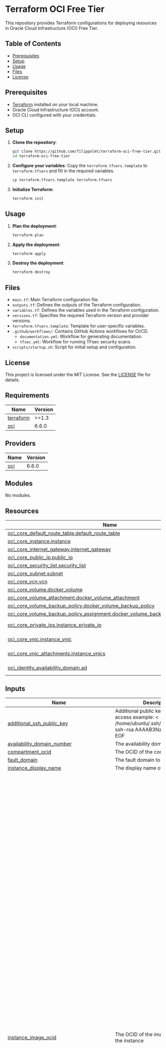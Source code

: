 # Terraform OCI Free Tier

This repository provides Terraform configurations for deploying resources in Oracle Cloud Infrastructure (OCI) Free Tier.

## Table of Contents

- [Prerequisites](#prerequisites)
- [Setup](#setup)
- [Usage](#usage)
- [Files](#files)
- [License](#license)

## Prerequisites

- [Terraform](https://www.terraform.io/downloads.html) installed on your local machine.
- Oracle Cloud Infrastructure (OCI) account.
- OCI CLI configured with your credentials.

## Setup

1. **Clone the repository**:
    ```bash
    git clone https://github.com/filippolmt/terraform-oci-free-tier.git
    cd terraform-oci-free-tier
    ```

2. **Configure your variables**:
    Copy the `terraform.tfvars.template` to `terraform.tfvars` and fill in the required variables.
    ```bash
    cp terraform.tfvars.template terraform.tfvars
    ```

3. **Initialize Terraform**:
    ```bash
    terraform init
    ```

## Usage

1. **Plan the deployment**:
    ```bash
    terraform plan
    ```

2. **Apply the deployment**:
    ```bash
    terraform apply
    ```

3. **Destroy the deployment**:
    ```bash
    terraform destroy
    ```

## Files

- `main.tf`: Main Terraform configuration file.
- `outputs.tf`: Defines the outputs of the Terraform configuration.
- `variables.tf`: Defines the variables used in the Terraform configuration.
- `versions.tf`: Specifies the required Terraform version and provider versions.
- `terraform.tfvars.template`: Template for user-specific variables.
- `.github/workflows/`: Contains GitHub Actions workflows for CI/CD.
    - `documentation.yml`: Workflow for generating documentation.
    - `tfsec.yml`: Workflow for running TFsec security scans.
- `scripts/startup.sh`: Script for initial setup and configuration.

## License

This project is licensed under the MIT License. See the [LICENSE](./LICENSE) file for details.

<!-- BEGIN_TF_DOCS -->
## Requirements

| Name | Version |
|------|---------|
| <a name="requirement_terraform"></a> [terraform](#requirement\_terraform) | >=1.3 |
| <a name="requirement_oci"></a> [oci](#requirement\_oci) | 6.6.0 |

## Providers

| Name | Version |
|------|---------|
| <a name="provider_oci"></a> [oci](#provider\_oci) | 6.6.0 |

## Modules

No modules.

## Resources

| Name | Type |
|------|------|
| [oci_core_default_route_table.default_route_table](https://registry.terraform.io/providers/oracle/oci/6.6.0/docs/resources/core_default_route_table) | resource |
| [oci_core_instance.instance](https://registry.terraform.io/providers/oracle/oci/6.6.0/docs/resources/core_instance) | resource |
| [oci_core_internet_gateway.internet_gateway](https://registry.terraform.io/providers/oracle/oci/6.6.0/docs/resources/core_internet_gateway) | resource |
| [oci_core_public_ip.public_ip](https://registry.terraform.io/providers/oracle/oci/6.6.0/docs/resources/core_public_ip) | resource |
| [oci_core_security_list.security_list](https://registry.terraform.io/providers/oracle/oci/6.6.0/docs/resources/core_security_list) | resource |
| [oci_core_subnet.subnet](https://registry.terraform.io/providers/oracle/oci/6.6.0/docs/resources/core_subnet) | resource |
| [oci_core_vcn.vcn](https://registry.terraform.io/providers/oracle/oci/6.6.0/docs/resources/core_vcn) | resource |
| [oci_core_volume.docker_volume](https://registry.terraform.io/providers/oracle/oci/6.6.0/docs/resources/core_volume) | resource |
| [oci_core_volume_attachment.docker_volume_attachment](https://registry.terraform.io/providers/oracle/oci/6.6.0/docs/resources/core_volume_attachment) | resource |
| [oci_core_volume_backup_policy.docker_volume_backup_policy](https://registry.terraform.io/providers/oracle/oci/6.6.0/docs/resources/core_volume_backup_policy) | resource |
| [oci_core_volume_backup_policy_assignment.docker_volume_backup_policy_assignment](https://registry.terraform.io/providers/oracle/oci/6.6.0/docs/resources/core_volume_backup_policy_assignment) | resource |
| [oci_core_private_ips.instance_private_ip](https://registry.terraform.io/providers/oracle/oci/6.6.0/docs/data-sources/core_private_ips) | data source |
| [oci_core_vnic.instance_vnic](https://registry.terraform.io/providers/oracle/oci/6.6.0/docs/data-sources/core_vnic) | data source |
| [oci_core_vnic_attachments.instance_vnics](https://registry.terraform.io/providers/oracle/oci/6.6.0/docs/data-sources/core_vnic_attachments) | data source |
| [oci_identity_availability_domain.ad](https://registry.terraform.io/providers/oracle/oci/6.6.0/docs/data-sources/identity_availability_domain) | data source |

## Inputs

| Name | Description | Type | Default | Required |
|------|-------------|------|---------|:--------:|
| <a name="input_additional_ssh_public_key"></a> [additional\_ssh\_public\_key](#input\_additional\_ssh\_public\_key) | Additional public key to use for SSH access example: <<EOF > /home/ubuntu/.ssh/authorized\_keys ssh-rsa AAAAB3NzaC1yc2EAA EOF | `string` | `""` | no |
| <a name="input_availability_domain_number"></a> [availability\_domain\_number](#input\_availability\_domain\_number) | The availability domain number | `number` | `1` | no |
| <a name="input_compartment_ocid"></a> [compartment\_ocid](#input\_compartment\_ocid) | The OCID of the compartment | `string` | n/a | yes |
| <a name="input_fault_domain"></a> [fault\_domain](#input\_fault\_domain) | The fault domain to deploy to | `string` | `"FAULT-DOMAIN-2"` | no |
| <a name="input_instance_display_name"></a> [instance\_display\_name](#input\_instance\_display\_name) | The display name of the instance | `string` | `"DockerHost"` | no |
| <a name="input_instance_image_ocid"></a> [instance\_image\_ocid](#input\_instance\_image\_ocid) | The OCID of the image to use for the instance | `map(any)` | <pre>{<br>  "af-johannesburg-1": "ocid1.image.oc1.af-johannesburg-1.aaaaaaaax333o2ycfo3kez6e2lcw5twqdrkfqrumo6hs3iwhdf27gnnbrx5a",<br>  "ap-chuncheon-1": "ocid1.image.oc1.ap-chuncheon-1.aaaaaaaac45fgllwh5rdl2chkf6xte2yjvqbtlaz7zkhrxs2pcmnlzjbfs5a",<br>  "ap-hyderabad-1": "ocid1.image.oc1.ap-hyderabad-1.aaaaaaaapmowuredsvjoajp2hxhrxxvk4zx6wlpoedptn2vn4jc67i4yzqqq",<br>  "ap-melbourne-1": "ocid1.image.oc1.ap-melbourne-1.aaaaaaaa5ottxpbcv44udrgaivtibl2kclq267g347mhkmxf7sukwe6rlowa",<br>  "ap-mumbai-1": "ocid1.image.oc1.ap-mumbai-1.aaaaaaaaq3emfywi6i7oyi5bzd4o2p4wqw3gq6l4r4wj5qd3azsicfq33iea",<br>  "ap-osaka-1": "ocid1.image.oc1.ap-osaka-1.aaaaaaaalkf7sczol3b2u3e4g365cb44vh2hlwv4y45p4sumobi2nxbrftzq",<br>  "ap-seoul-1": "ocid1.image.oc1.ap-seoul-1.aaaaaaaazsuvtlhqoe67xqgeazq62ykipstgv5ct3i62zfzezxd4tpgcaq2q",<br>  "ap-singapore-1": "ocid1.image.oc1.ap-singapore-1.aaaaaaaapptlp7yb5s6regbd77w2qylyi6d7brnnt3qm5vlmutgiq5jxfb4q",<br>  "ap-sydney-1": "ocid1.image.oc1.ap-sydney-1.aaaaaaaazltimyhsp3vogaujtizcsyauvz3avzyqwdbf7l3jcujj76vzpcna",<br>  "ap-tokyo-1": "ocid1.image.oc1.ap-tokyo-1.aaaaaaaahomava4u6ud4ztzysq3bnn6iktkyfvsthrvs4gjemkacfgpr53yq",<br>  "ca-montreal-1": "ocid1.image.oc1.ca-montreal-1.aaaaaaaa25pkd4hksfm4ryuvj7eendqoo4hel4flpe2lmhlgs3rkw34sam2q",<br>  "ca-toronto-1": "ocid1.image.oc1.ca-toronto-1.aaaaaaaafrhto7vi2lae4i5gki234znbj6i7iiodhychrxnmnzzkkscq45ua",<br>  "eu-amsterdam-1": "ocid1.image.oc1.eu-amsterdam-1.aaaaaaaamwi2yxo5mbwbxydz5it4talwzkzfknywqcxuopi3suu575eu2rja",<br>  "eu-frankfurt-1": "ocid1.image.oc1.eu-frankfurt-1.aaaaaaaapg6sk4uypeope6rsjdqgemtp7v4wu45din3eub47vfpwdjoymadq",<br>  "eu-madrid-1": "ocid1.image.oc1.eu-madrid-1.aaaaaaaaeoin77kq4jly4myzy7ap63iwmf6razdlftoyxvk7o2bcxnlyx56a",<br>  "eu-marseille-1": "ocid1.image.oc1.eu-marseille-1.aaaaaaaai5mwzo3turcncrh5zk2zbewqa7sn6fh26v74hosswed2zjuquj2q",<br>  "eu-milan-1": "ocid1.image.oc1.eu-milan-1.aaaaaaaasxksyjw24lp77uzemfqu2gtyledmksymjjom7m7d4koizg3goiza",<br>  "eu-paris-1": "ocid1.image.oc1.eu-paris-1.aaaaaaaagbmz6kz2it6ft64dgf7kvoevdy53soejx5ucudd5zwoifcavyh5q",<br>  "eu-stockholm-1": "ocid1.image.oc1.eu-stockholm-1.aaaaaaaast4rypafl2kho2g7nbqaec5tv3xdj4e5b6iuqdieurcionly2jna",<br>  "eu-zurich-1": "ocid1.image.oc1.eu-zurich-1.aaaaaaaajoochdylix7hfdf3e3kfsynhaztz5rtl3gacz6ke6ugw56icmuxa",<br>  "il-jerusalem-1": "ocid1.image.oc1.il-jerusalem-1.aaaaaaaaa2gspnrm6jdmxv4xqffjnvc5bu7xtmzptotcm2aygkvq3etwukkq",<br>  "me-abudhabi-1": "ocid1.image.oc1.me-abudhabi-1.aaaaaaaaghp5mezfrznk7yx5mfu5d75evrltrukaehkxzfmwlwn3vd47pxna",<br>  "me-dubai-1": "ocid1.image.oc1.me-dubai-1.aaaaaaaaxmqbxvp3tpa5rbp2swhfrmcbqok5vjhqhmqj6kmoy2c4j3olcgoq",<br>  "me-jeddah-1": "ocid1.image.oc1.me-jeddah-1.aaaaaaaa3o55xjoxggxzo3ufvzzyfpa26dx5fehernulxoctdir45hazyylq",<br>  "mx-monterrey-1": "ocid1.image.oc1.mx-monterrey-1.aaaaaaaaeasnsvrmjtnp2sa2emq2x63ixfdpq36mouj5qnz54x3yrsidiidq",<br>  "mx-queretaro-1": "ocid1.image.oc1.mx-queretaro-1.aaaaaaaawiewa5mlk7ty5ycfeqr77islx5ziiqm434kc35spf3ntazc6qahq",<br>  "sa-bogota-1": "ocid1.image.oc1.sa-bogota-1.aaaaaaaa4ogdfogwycxaxqhrngfd65rvahy4tcvjda2pgqggbfccjfpsvm6q",<br>  "sa-santiago-1": "ocid1.image.oc1.sa-santiago-1.aaaaaaaanrhvodnakgpu7f44w6oytaltc7x6pn6zirgri3ckyubcemlhpmxq",<br>  "sa-saopaulo-1": "ocid1.image.oc1.sa-saopaulo-1.aaaaaaaax4w5f5dsgxbsnu2c6iuf6wbwtfekrisjrzb6a77nlun75ap33vbq",<br>  "sa-valparaiso-1": "ocid1.image.oc1.sa-valparaiso-1.aaaaaaaauwwidibcvn4kts3qmhy4qqxjuaa32fanvqlziv2vc2zyeaw4gmva",<br>  "sa-vinhedo-1": "ocid1.image.oc1.sa-vinhedo-1.aaaaaaaalcyxi2by47atkj5pgmiwe3yiq4fe62i3nyhuqchgwmdtrfnxnhba",<br>  "uk-cardiff-1": "ocid1.image.oc1.uk-cardiff-1.aaaaaaaalkuehgqztca5mog32zcnhfnwx4xyn5pymvtcog2xbpcqfppdxxfa",<br>  "uk-london-1": "ocid1.image.oc1.uk-london-1.aaaaaaaadoqxyuecpc7z2oilbsorxypr4ssvkrvcsqnyoo5lciiel66wpsca",<br>  "us-ashburn-1": "ocid1.image.oc1.iad.aaaaaaaagxazxgs5mz5xglwm5i7a7pdphiu7f3h2u6njatz6akisfxdgjmwq",<br>  "us-chicago-1": "ocid1.image.oc1.us-chicago-1.aaaaaaaazn6piezti3khlsminniokag5cs7jiu3csqdiib3ex2jqv76qx3cq",<br>  "us-phoenix-1": "ocid1.image.oc1.phx.aaaaaaaafuu7f34bb6gzgbkif6nz5vhibhop4zugjjma723uhc562mplgfza",<br>  "us-sanjose-1": "ocid1.image.oc1.us-sanjose-1.aaaaaaaaapli23rbdkhfdejmayyckf7kfelei5ofn54jiunf7tcvpfsl4nuq"<br>}</pre> | no |
| <a name="input_instance_shape"></a> [instance\_shape](#input\_instance\_shape) | The shape of the instance | `string` | `"VM.Standard.A1.Flex"` | no |
| <a name="input_instance_shape_boot_volume_size_in_gbs"></a> [instance\_shape\_boot\_volume\_size\_in\_gbs](#input\_instance\_shape\_boot\_volume\_size\_in\_gbs) | The size of the boot volume in GBs | `string` | `"50"` | no |
| <a name="input_instance_shape_config_memory_in_gbs"></a> [instance\_shape\_config\_memory\_in\_gbs](#input\_instance\_shape\_config\_memory\_in\_gbs) | The amount of memory in GBs for the instance | `string` | `"24"` | no |
| <a name="input_instance_shape_config_ocpus"></a> [instance\_shape\_config\_ocpus](#input\_instance\_shape\_config\_ocpus) | The number of OCPUs for the instance | `string` | `"4"` | no |
| <a name="input_instance_shape_docker_volume_size_in_gbs"></a> [instance\_shape\_docker\_volume\_size\_in\_gbs](#input\_instance\_shape\_docker\_volume\_size\_in\_gbs) | The size of the docker volume in GBs | `string` | `"150"` | no |
| <a name="input_oracle_api_key_fingerprint"></a> [oracle\_api\_key\_fingerprint](#input\_oracle\_api\_key\_fingerprint) | The fingerprint of the public key | `string` | n/a | yes |
| <a name="input_oracle_api_private_key_path"></a> [oracle\_api\_private\_key\_path](#input\_oracle\_api\_private\_key\_path) | The path to the private key | `string` | `"~/.oci/oci_api_key.pem"` | no |
| <a name="input_region"></a> [region](#input\_region) | The region to deploy to | `string` | `"eu-milan-1"` | no |
| <a name="input_security_list_rules"></a> [security\_list\_rules](#input\_security\_list\_rules) | The security list rules | <pre>list(object({<br>    protocol  = string<br>    source    = string<br>    stateless = bool<br>    tcp_options = object({<br>      source_port_range = object({<br>        min = number<br>        max = number<br>      })<br>      min = number<br>      max = number<br>    })<br>    udp_options = object({<br>      source_port_range = object({<br>        min = number<br>        max = number<br>      })<br>      min = number<br>      max = number<br>    })<br>    icmp_options = object({<br>      type = number<br>      code = number<br>    })<br>  }))</pre> | <pre>[<br>  {<br>    "icmp_options": null,<br>    "protocol": "6",<br>    "source": "0.0.0.0/0",<br>    "stateless": false,<br>    "tcp_options": {<br>      "max": 22,<br>      "min": 22,<br>      "source_port_range": {<br>        "max": 65535,<br>        "min": 1<br>      }<br>    },<br>    "udp_options": null<br>  },<br>  {<br>    "icmp_options": null,<br>    "protocol": "17",<br>    "source": "0.0.0.0/0",<br>    "stateless": false,<br>    "tcp_options": null,<br>    "udp_options": {<br>      "max": 51820,<br>      "min": 51820,<br>      "source_port_range": {<br>        "max": 65535,<br>        "min": 1<br>      }<br>    }<br>  },<br>  {<br>    "icmp_options": {<br>      "code": 4,<br>      "type": 3<br>    },<br>    "protocol": "1",<br>    "source": "0.0.0.0/0",<br>    "stateless": false,<br>    "tcp_options": null,<br>    "udp_options": null<br>  }<br>]</pre> | no |
| <a name="input_ssh_public_key"></a> [ssh\_public\_key](#input\_ssh\_public\_key) | The public key to use for SSH access | `string` | n/a | yes |
| <a name="input_tenancy_ocid"></a> [tenancy\_ocid](#input\_tenancy\_ocid) | The OCID of the tenancy | `string` | n/a | yes |
| <a name="input_user_ocid"></a> [user\_ocid](#input\_user\_ocid) | The OCID of the user to use for authentication | `string` | n/a | yes |
| <a name="input_vcn_cidr_block"></a> [vcn\_cidr\_block](#input\_vcn\_cidr\_block) | The CIDR block for the VCN | `string` | `"10.1.0.0/16"` | no |

## Outputs

| Name | Description |
|------|-------------|
| <a name="output_instance_id"></a> [instance\_id](#output\_instance\_id) | The OCID of the instance |
| <a name="output_private_ip"></a> [private\_ip](#output\_private\_ip) | The private IP of the instance |
| <a name="output_public_ip"></a> [public\_ip](#output\_public\_ip) | The public IP of the instance |
<!-- END_TF_DOCS -->
